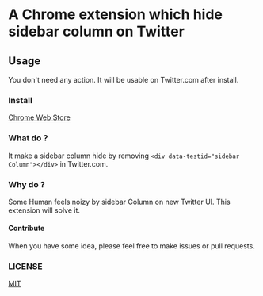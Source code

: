 # A Chrome extension which hide sidebar column on Twitter

## Usage
You don't need any action.
It will be usable on Twitter.com after install.

### Install

[Chrome Web Store](https://chrome.google.com/webstore/detail/hide-sidebar-column-on-tw/onpngcpnhobjhkdeijngpjbojondnlca?hl=ja&gl=JP)


### What do ?

It make a sidebar column hide by removing ```<div data-testid="sidebar Column"></div>``` in Twitter.com.

### Why do ?

Some Human feels noizy by sidebar Column on new Twitter UI.
This extension will solve it.

#### Contribute

When you have some idea, please feel free to make issues or pull requests.


### LICENSE  
[MIT](./LICENSE)